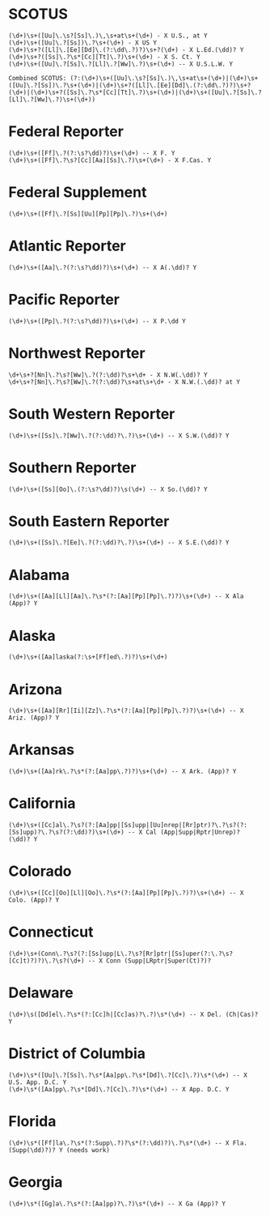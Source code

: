 # SCOTUS
    (\d+)\s+([Uu]\.\s?[Ss]\.)\,\s+at\s+(\d+) - X U.S., at Y
    (\d+)\s+([Uu]\.?[Ss])\.?\s+(\d+) - X US Y
    (\d+)\s+?([Ll]\.[Ee][Dd]\.(?:\dd\.?)?)\s+?(\d+) - X L.Ed.(\dd)? Y
    (\d+)\s+?([Ss]\.?\s*[Cc][Tt]\.?)\s+(\d+) - X S. Ct. Y
    (\d+)\s+([Uu]\.?[Ss]\.?[Ll]\.?[Ww]\.?)\s+(\d+) -- X U.S.L.W. Y

    Combined SCOTUS: (?:(\d+)\s+([Uu]\.\s?[Ss]\.)\,\s+at\s+(\d+)|(\d+)\s+([Uu]\.?[Ss])\.?\s+(\d+)|(\d+)\s+?([Ll]\.[Ee][Dd]\.(?:\dd\.?)?)\s+?(\d+)|(\d+)\s+?([Ss]\.?\s*[Cc][Tt]\.?)\s+(\d+)|(\d+)\s+([Uu]\.?[Ss]\.?[Ll]\.?[Ww]\.?)\s+(\d+))

# Federal Reporter
    (\d+)\s+([Ff]\.?(?:\s?\dd)?)\s+(\d+) -- X F. Y
    (\d+)\s+([Ff]\.?\s?[Cc][Aa][Ss]\.?)\s+(\d+) - X F.Cas. Y

# Federal Supplement
    (\d+)\s+([Ff]\.?[Ss][Uu][Pp][Pp]\.?)\s+(\d+)

# Atlantic Reporter
    (\d+)\s+([Aa]\.?(?:\s?\dd)?)\s+(\d+) -- X A(.\dd)? Y

# Pacific Reporter
    (\d+)\s+([Pp]\.?(?:\s?\dd)?)\s+(\d+) -- X P.\dd Y

# Northwest Reporter
    \d+\s+?[Nn]\.?\s?[Ww]\.?(?:\dd)?\s+\d+ - X N.W(.\dd)? Y
    \d+\s+?[Nn]\.?\s?[Ww]\.?(?:\dd)?\s+at\s+\d+ - X N.W.(.\dd)? at Y

# South Western Reporter
    (\d+)\s+([Ss]\.?[Ww]\.?(?:\dd)?\.?)\s+(\d+) -- X S.W.(\dd)? Y

# Southern Reporter
    (\d+)\s+([Ss][Oo]\.(?:\s?\dd)?)\s(\d+) -- X So.(\dd)? Y

# South Eastern Reporter
    (\d+)\s+([Ss]\.?[Ee]\.?(?:\dd)?\.?)\s+(\d+) -- X S.E.(\dd)? Y

# Alabama
    (\d+)\s+([Aa][Ll][Aa]\.?\s*(?:[Aa][Pp][Pp]\.?)?)\s+(\d+) -- X Ala (App)? Y

# Alaska
    (\d+)\s+([Aa]laska(?:\s+[Ff]ed\.?)?)\s+(\d+)

# Arizona
    (\d+)\s+([Aa][Rr][Ii][Zz]\.?\s*(?:[Aa][Pp][Pp]\.?)?)\s+(\d+) -- X Ariz. (App)? Y

# Arkansas
    (\d+)\s+([Aa]rk\.?\s*(?:[Aa]pp\.?)?)\s+(\d+) -- X Ark. (App)? Y

# California
    (\d+)\s+([Cc]al\.?\s?(?:[Aa]pp|[Ss]upp|[Uu]nrep|[Rr]ptr)?\.?\s?(?:[Ss]upp)?\.?\s?(?:\dd)?)\s+(\d+) -- X Cal (App|Supp|Rptr|Unrep)? (\dd)? Y

# Colorado
    (\d+)\s+([Cc][Oo][Ll][Oo]\.?\s*(?:[Aa][Pp][Pp]\.?)?)\s+(\d+) -- X Colo. (App)? Y

# Connecticut
    (\d+)\s+(Conn\.?\s?(?:[Ss]upp|L\.?\s?[Rr]ptr|[Ss]uper(?:\.?\s?[Cc]t)?)?)\.?\s?(\d+) -- X Conn (Supp|LRptr|Super(Ct)?)?

# Delaware
    (\d+)\s([Dd]el\.?\s*(?:[Cc]h|[Cc]as)?\.?)\s*(\d+) -- X Del. (Ch|Cas)? Y

# District of Columbia
    (\d+)\s*([Uu]\.?[Ss]\.?\s*[Aa]pp\.?\s*[Dd]\.?[Cc]\.?)\s*(\d+) -- X U.S. App. D.C. Y
    (\d+)\s*([Aa]pp\.?\s*[Dd]\.?[Cc]\.?)\s*(\d+) -- X App. D.C. Y

# Florida
    (\d+)\s*([Ff]la\.?\s*(?:Supp\.?)?\s*(?:\dd)?)\.?\s*(\d+) -- X Fla. (Supp(\dd)?)? Y (needs work)

# Georgia
    (\d+)\s*([Gg]a\.?\s*(?:[Aa]pp)?\.?)\s*(\d+) -- X Ga (App)? Y

